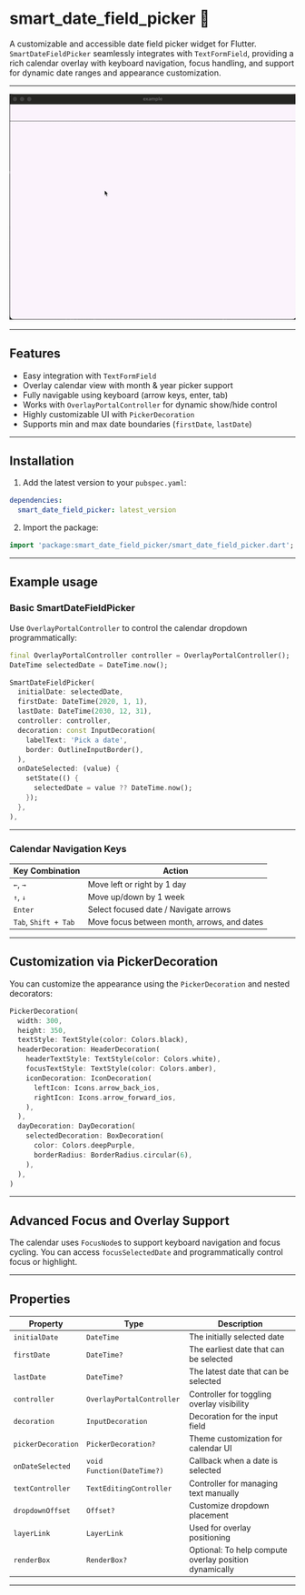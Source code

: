 # smart_date_field_picker 📅

A customizable and accessible date field picker widget for Flutter. `SmartDateFieldPicker` seamlessly 
integrates with `TextFormField`, providing a rich calendar overlay with keyboard navigation, 
focus handling, and support for dynamic date ranges and appearance customization.

---

![Smart Date Picker UI](assets/demo_video.gif)

---
## Features

- Easy integration with `TextFormField`
- Overlay calendar view with month & year picker support
- Fully navigable using keyboard (arrow keys, enter, tab)
- Works with `OverlayPortalController` for dynamic show/hide control
- Highly customizable UI with `PickerDecoration`
- Supports min and max date boundaries (`firstDate`, `lastDate`)

---

## Installation

1. Add the latest version to your `pubspec.yaml`:

```yaml
dependencies:
  smart_date_field_picker: latest_version
```

2. Import the package:

```dart
import 'package:smart_date_field_picker/smart_date_field_picker.dart';
```

---

## Example usage

### Basic SmartDateFieldPicker

Use `OverlayPortalController` to control the calendar dropdown programmatically:

```dart
final OverlayPortalController controller = OverlayPortalController();
DateTime selectedDate = DateTime.now();
```

```dart
SmartDateFieldPicker(
  initialDate: selectedDate,
  firstDate: DateTime(2020, 1, 1),
  lastDate: DateTime(2030, 12, 31),
  controller: controller,
  decoration: const InputDecoration(
    labelText: 'Pick a date',
    border: OutlineInputBorder(),
  ),
  onDateSelected: (value) {
    setState(() {
      selectedDate = value ?? DateTime.now();
    });
  },
),
```

---

### Calendar Navigation Keys

| Key Combination        | Action                                        |
|------------------------|-----------------------------------------------|
| `←`, `→`               | Move left or right by 1 day                   |
| `↑`, `↓`               | Move up/down by 1 week                        |
| `Enter`                | Select focused date / Navigate arrows         |
| `Tab`, `Shift + Tab`   | Move focus between month, arrows, and dates   |

---

## Customization via PickerDecoration

You can customize the appearance using the `PickerDecoration` and nested decorators:

```dart
PickerDecoration(
  width: 300,
  height: 350,
  textStyle: TextStyle(color: Colors.black),
  headerDecoration: HeaderDecoration(
    headerTextStyle: TextStyle(color: Colors.white),
    focusTextStyle: TextStyle(color: Colors.amber),
    iconDecoration: IconDecoration(
      leftIcon: Icons.arrow_back_ios,
      rightIcon: Icons.arrow_forward_ios,
    ),
  ),
  dayDecoration: DayDecoration(
    selectedDecoration: BoxDecoration(
      color: Colors.deepPurple,
      borderRadius: BorderRadius.circular(6),
    ),
  ),
)
```

---

## Advanced Focus and Overlay Support

The calendar uses `FocusNode`s to support keyboard navigation and focus cycling. You can access `focusSelectedDate` and programmatically control focus or highlight.

---

## Properties

| Property              | Type                          | Description                                                  |
|-----------------------|-------------------------------|--------------------------------------------------------------|
| `initialDate`         | `DateTime`                    | The initially selected date                                  |
| `firstDate`           | `DateTime?`                   | The earliest date that can be selected                       |
| `lastDate`            | `DateTime?`                   | The latest date that can be selected                         |
| `controller`          | `OverlayPortalController`     | Controller for toggling overlay visibility                   |
| `decoration`          | `InputDecoration`             | Decoration for the input field                               |
| `pickerDecoration`    | `PickerDecoration?`           | Theme customization for calendar UI                          |
| `onDateSelected`      | `void Function(DateTime?)`    | Callback when a date is selected                             |
| `textController`      | `TextEditingController`       | Controller for managing text manually                        |
| `dropdownOffset`      | `Offset?`                     | Customize dropdown placement                                 |
| `layerLink`           | `LayerLink`                   | Used for overlay positioning                                 |
| `renderBox`           | `RenderBox?`                  | Optional: To help compute overlay position dynamically       |

---
